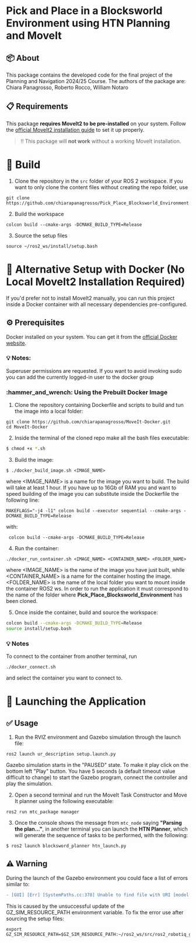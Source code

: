 # Pick and Place in a Blocksworld Environment using HTN Planning and MoveIt

## :package: About

This package contains the developed code for the final project of the Planning and Navigation 2024/25 Course. The authors of the package are:
Chiara Panagrosso, Roberto Rocco, William Notaro

## :clipboard: Requirements
This package **requires MoveIt2 to be pre-installed** on your system. 
Follow the [official MoveIt2 installation guide](https://moveit.picknik.ai/humble/doc/tutorials/getting_started/getting_started.html) to set it up properly.
> :bangbang: This package will **not work** without a working MoveIt installation.

# :hammer: Build
1. Clone the repository in the `src` folder of your ROS 2 workspace.  If you want to only clone the content files without creating the repo folder, use
```
git clone https://github.com/chiarapanagrosso/Pick_Place_Blocksworld_Environment.git
```
2. Build the workspace
```
colcon build --cmake-args -DCMAKE_BUILD_TYPE=Release
```
3. Source the setup files
```
source ~/ros2_ws/install/setup.bash
```

# :whale: Alternative Setup with Docker (No Local MoveIt2 Installation Required)
If you'd prefer not to install MoveIt2 manually, you can run this project inside a Docker container with all necessary dependencies pre-configured.

## :gear: Prerequisites
Docker installed on your system. You can get it from the [official Docker website](https://docs.docker.com/get-docker/). 

### :bulb: Notes: 
Superuser permissions are requested. If you want to avoid invoking sudo you can add the currently logged-in user to the docker group


### \:hammer\_and\_wrench: Using the Prebuilt Docker Image

1. Clone the repository containing Dockerfile and scripts to build and tun the image into a local folder:

```
git clone https://github.com/chiarapanagrosso/MoveIt-Docker.git
cd MoveIt-Docker
```
2. Inside the terminal of the cloned repo make all the bash files executable:
```sh
$ chmod +x *.sh
```

3. Build the image: 

```
$ ./docker_build_image.sh <IMAGE_NAME>
```
where <IMAGE_NAME> is a name for the image you want to build. The build will take at least 1 hour.
If you have up to 16Gb of RAM you and want to speed building of the image you can substitute inside the Dockerfile the following line:
```
MAKEFLAGS="-j4 -l1" colcon build --executor sequential --cmake-args -DCMAKE_BUILD_TYPE=Release
```
with:  
```
 colcon build --cmake-args -DCMAKE_BUILD_TYPE=Release
```

4. Run the container:

```
./docker_run_container.sh <IMAGE_NAME> <CONTAINER_NAME> <FOLDER_NAME>
```
where <IMAGE_NAME> is the name of the image you have just built, while <CONTAINER_NAME> is a name for the container hosting the image. <FOLDER_NAME> is the name of the local folder you want to mount inside the container ROS2 ws. In order to run the application it must correspond to the name of the folder where **Pick_Place_Blocksworld_Environment** has been cloned.


5. Once inside the container, build and source the workspace:

```bash
colcon build --cmake-args -DCMAKE_BUILD_TYPE=Release
source install/setup.bash
```

### :bulb: Notes

To connect to the container from another terminal, run
```
./docker_connect.sh 
```
and select the container you want to connect to.


# :rocket: Launching the Application

## :white_check_mark: Usage
1. Run the RVIZ environment and Gazebo simulation through the launch file:
```
ros2 launch ur_description setup.launch.py 
```
Gazebo simulation starts in the "PAUSED" state. To make it play click on the bottom left "Play" button. You have 5 seconds (a default timeout value difficult to change) to start the Gazebo program, connect the controller and play the simulation.

2. Open a second terminal and run the MoveIt Task Constructor and Move It planner using the following executable:
```
ros2 run mtc_package manager
```
3. Once the console shows the message from `mtc_node` saying **"Parsing the plan..."**, in another terminal you can launch the **HTN Planner**, which will generate the sequence of tasks to be performed, with the following:

```
$ ros2 launch blocksword_planner htn_launch.py 
``` 

## :warning: Warning
During the launch of the Gazebo environment you could face a list of errors similar to:
```diff
- [GUI] [Err] [SystemPaths.cc:378] Unable to find file with URI [model://robotiq_description/meshes/visual/2f_85/robotiq_base.dae]

```
This is caused by the unsuccessful update of the GZ_SIM_RESOURCE_PATH environment variable. To fix the error use after sourcing the setup files:
```
export GZ_SIM_RESOURCE_PATH=$GZ_SIM_RESOURCE_PATH:~/ros2_ws/src/ros2_robotiq_gripper/
```

